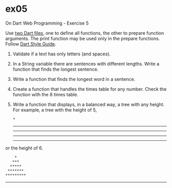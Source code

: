ex05
====

On Dart Web Programming - Exercise 5

Use [two Dart files](https://github.com/dzenanr/two_files), 
one to define all functions, 
the other to prepare function arguments. 
The print function may be used only in the prepare functions. Follow [Dart Style Guide](https://www.dartlang.org/articles/style-guide/).

1.  Validate if a text has only letters (and spaces).

2.  In a String variable there are sentences with different lengths. Write a function that finds the longest sentence.

3.  Write a function that finds the longest word in a sentence.

4.  Create a function that handles the times table for any number. Check the function with the 8 times table.

5.  Write a function that displays, in a balanced way, a tree with any height. For example, a tree with the height of 5,

        *            
       ***
      *****
     *******
    *********

or the height of 6.

        *            
       ***
      *****
     *******
    *********
   ***********
